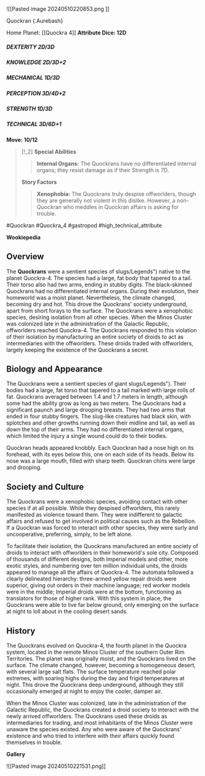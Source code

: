 ![[Pasted image 20240510220853.png ]]

Quockran {.Aurebash}

Home Planet: [[Quockra 4]]
**Attribute Dice: 12D**
##### DEXTERITY 2D/3D
##### KNOWLEDGE 2D/3D+2
##### MECHANICAL 1D/3D
##### PERCEPTION 3D/4D+2
##### STRENGTH 1D/3D
##### TECHNICAL 3D/6D+1
**Move: 10/12**

> [!_2] 
> **Special Abilities**
> > **Internal Organs:** The Quockrans have no differentiated internal organs; they resist damage as if their Strength is 7D.
> 
> **Story Factors**
> > **Xenophobia:** The Quockrans truly despise offworlders, though they are generally not violent in this dislike. However, a non-Quockran who meddles in Quockran affairs is asking for trouble.
> 

#Quockran #Quockra_4 #gastropod 
#high_technical_attribute 

**Wookiepedia**

## Overview

The **Quockrans** were a sentient species of slugs/Legends") native to the planet Quockra-4. The species had a large, fat body that tapered to a tail. Their torso also had two arms, ending in stubby digits. The black-skinned Quockrans had no differentiated internal organs. During their evolution, their homeworld was a moist planet. Nevertheless, the climate changed, becoming dry and hot. This drove the Quockrans' society underground, apart from short forays to the surface. The Quockrans were a xenophobic species, desiring isolation from all other species. When the Minos Cluster was colonized late in the administration of the Galactic Republic, offworlders reached Quockra-4. The Quockrans responded to this violation of their isolation by manufacturing an entire society of droids to act as intermediaries with the offworlders. These droids traded with offworlders, largely keeping the existence of the Quockrans a secret.

## Biology and Appearance
The Quockrans were a sentient species of giant slugs/Legends"). Their bodies had a large, fat torso that tapered to a tail marked with large rolls of fat. Quockrans averaged between 1.4 and 1.7 meters in length, although some had the ability grow as long as two meters. The Quockrans had a significant paunch and large drooping breasts. They had two arms that ended in four stubby fingers. The slug-like creatures had black skin, with splotches and other growths running down their midline and tail, as well as down the top of their arms. They had no differentiated internal organs, which limited the injury a single wound could do to their bodies.

Quockran heads appeared knobbly. Each Quockran had a nose high on its forehead, with its eyes below this, one on each side of its heads. Below its nose was a large mouth, filled with sharp teeth. Quockran chins were large and drooping.

## Society and Culture

The Quockrans were a xenophobic species, avoiding contact with other species if at all possible. While they despised offworlders, this rarely manifested as violence toward them. They were indifferent to galactic affairs and refused to get involved in political causes such as the Rebellion. If a Quockran was forced to interact with other species, they were surly and uncooperative, preferring, simply, to be left alone.

To facilitate their isolation, the Quockrans manufactured an entire society of droids to interact with offworlders in their homeworld's sole city. Composed of thousands of different designs, both Imperial models and other, more exotic styles, and numbering over ten million individual units, the droids appeared to manage all the affairs of Quockra-4. The automata followed a clearly delineated hierarchy: three-armed yellow repair droids were superior, giving out orders in their machine language; red worker models were in the middle; Imperial droids were at the bottom, functioning as translators for those of higher rank. With this system in place, the Quockrans were able to live far below ground, only emerging on the surface at night to loll about in the cooling desert sands.

## History

The Quockrans evolved on Quockra-4, the fourth planet in the Quockra system, located in the remote Minos Cluster of the southern Outer Rim Territories. The planet was originally moist, and the Quockrans lived on the surface. The climate changed, however, becoming a homogeneous desert, with several large salt flats. The surface temperature reached polar extremes, with soaring highs during the day and frigid temperatures at night. This drove the Quockrans deep underground, although they still occasionally emerged at night to enjoy the cooler, damper air.

When the Minos Cluster was colonized, late in the administration of the Galactic Republic, the Quockrans created a droid society to interact with the newly arrived offworlders. The Quockrans used these droids as intermediaries for trading, and most inhabitants of the Minos Cluster were unaware the species existed. Any who were aware of the Quockrans' existence and who tried to interfere with their affairs quickly found themselves in trouble.

**Gallery**

![[Pasted image 20240510221531.png]]